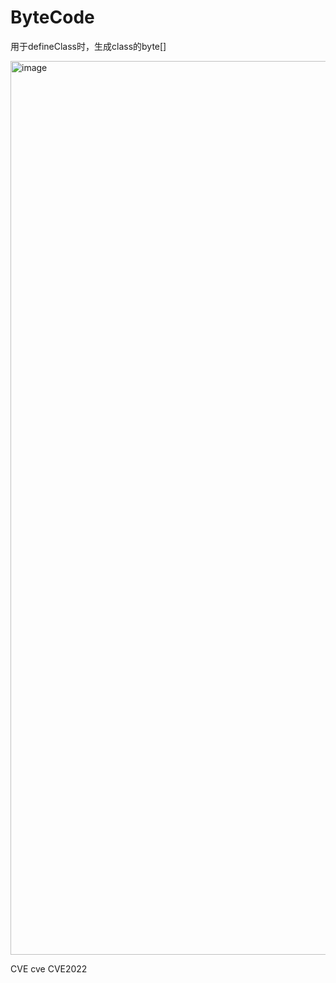 # ByteCode
用于defineClass时，生成class的byte[]

<img width="1430" alt="image" src="https://user-images.githubusercontent.com/70200814/164412511-b4d0f866-2c3e-4db3-b642-8cb1f4fe1dea.png">


CVE
cve
CVE2022
